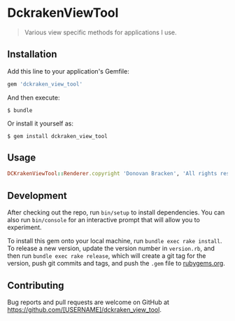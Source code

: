 # DckrakenViewTool

> Various view specific methods for applications I use.

## Installation

Add this line to your application's Gemfile:

```ruby
gem 'dckraken_view_tool'
```

And then execute:

    $ bundle

Or install it yourself as:

    $ gem install dckraken_view_tool

## Usage

```ruby
DCKrakenViewTool::Renderer.copyright 'Donovan Bracken', 'All rights reserved'
```

## Development

After checking out the repo, run `bin/setup` to install dependencies. You can also run `bin/console` for an interactive prompt that will allow you to experiment.

To install this gem onto your local machine, run `bundle exec rake install`. To release a new version, update the version number in `version.rb`, and then run `bundle exec rake release`, which will create a git tag for the version, push git commits and tags, and push the `.gem` file to [rubygems.org](https://rubygems.org).

## Contributing

Bug reports and pull requests are welcome on GitHub at https://github.com/[USERNAME]/dckraken_view_tool.

